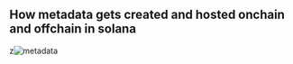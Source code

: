 ## How metadata gets created and hosted onchain and offchain in solana
z![metadata](https://github.com/user-attachments/assets/f000a373-c233-4ddd-b301-638e67a55b25)
